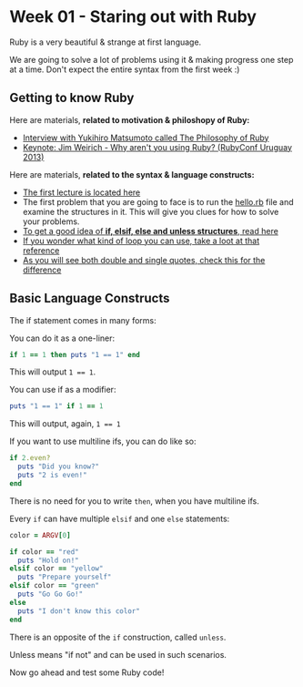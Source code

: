 # Week 01 - Staring out with Ruby

Ruby is a very beautiful & strange at first language.

We are going to solve a lot of problems using it & making progress one step at a time. Don't expect the entire syntax from the first week :)

## Getting to know Ruby

Here are materials, **related to motivation & philoshopy of Ruby:**

* [Interview with Yukihiro Matsumoto called The Philosophy of Ruby](http://www.artima.com/intv/ruby.html)
* [Keynote: Jim Weirich - Why aren't you using Ruby? (RubyConf Uruguay 2013)](https://www.youtube.com/watch?v=0D3KfnbTdWw)

Here are materials, **related to the syntax & language constructs:**

* [The first lecture is located here](https://ruby.hackbulgaria.com/lectures/01#/)
* The first problem that you are going to face is to run the [hello.rb](hello.rb) file and examine the structures in it. This will give you clues for how to solve your problems.
* [To get a good idea of **if, elsif, else and unless structures**, read here](http://www.tutorialspoint.com/ruby/ruby_if_else.htm)
* [If you wonder what kind of loop you can use, take a loot at that reference](http://www.tutorialspoint.com/ruby/ruby_loops.htm)
* [As you will see both double and single quotes, check this for the difference](http://stackoverflow.com/questions/6395288/double-vs-single-quotes)

## Basic Language Constructs

The if statement comes in many forms:

You can do it as a one-liner:

```ruby
if 1 == 1 then puts "1 == 1" end
```

This will output `1 == 1`.

You can use if as a modifier:

```ruby
puts "1 == 1" if 1 == 1
```

This will output, again, `1 == 1`

If you want to use multiline ifs, you can do like so:

```ruby
if 2.even?
  puts "Did you know?"
  puts "2 is even!"
end
```

There is no need for you to write `then`, when you have multiline ifs.

Every `if` can have multiple `elsif` and one `else` statements:

```ruby
color = ARGV[0]

if color == "red"
  puts "Hold on!"
elsif color == "yellow"
  puts "Prepare yourself"
elsif color == "green"
  puts "Go Go Go!"
else
  puts "I don't know this color"
end
```

There is an opposite of the `if` construction, called `unless`.

Unless means "if not" and can be used in such scenarios.

Now go ahead and test some Ruby code!
